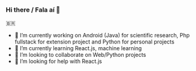 ### Hi there / Fala aí 👋

🇧🇷

- 🔭 I’m currently working on Android (Java) for scientific research, Php fullstack for extension project and Python for personal projects
- 🌱 I’m currently learning React.js, machine learning
- 👯 I’m looking to collaborate on Web/Python projects
- 🤔 I’m looking for help with React.js
